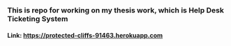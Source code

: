 ### This is repo for working on my thesis work, which is Help Desk Ticketing System

#### Link: https://protected-cliffs-91463.herokuapp.com
